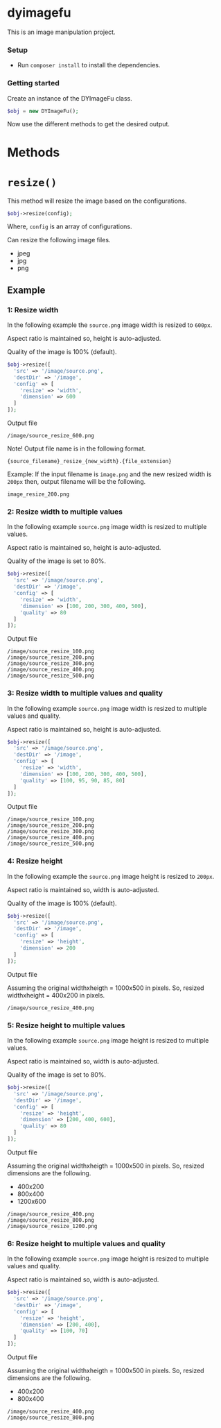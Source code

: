 # dyimagefu
This is an image manipulation project.


### Setup

* Run `composer install` to install the dependencies.


### Getting started

Create an instance of the DYImageFu class. 

```PHP
$obj = new DYImageFu();
```

Now use the different methods to get the desired output.

# Methods

# `resize()`

This method will resize the image based on the configurations.

```PHP
$obj->resize(config);
```

Where, `config` is an array of configurations.


Can resize the following image files.

* jpeg
* jpg
* png



## Example

### 1: Resize width

In the following example the `source.png` image width is resized to `600px`.

Aspect ratio is maintained so, height is auto-adjusted.

Quality of the image is 100% (default).

```PHP
$obj->resize([
  'src' => '/image/source.png',
  'destDir' => '/image',
  'config' => [
    'resize' => 'width',
    'dimension' => 600
  ]
]);
```

Output file

```
/image/source_resize_600.png
```

Note! Output file name is in the following format.

```
{source_filename}_resize_{new_width}.{file_extension}
```

Example: If the input filename is `image.png` and the new resized width is `200px` then, output filename will be the following.

```
image_resize_200.png
```

### 2: Resize width to multiple values

In the following example `source.png` image width is resized to multiple values.

Aspect ratio is maintained so, height is auto-adjusted.

Quality of the image is set to 80%.

```PHP
$obj->resize([
  'src' => '/image/source.png',
  'destDir' => '/image',
  'config' => [
    'resize' => 'width',
    'dimension' => [100, 200, 300, 400, 500],
    'quality' => 80
  ]
]);
```

Output file

```
/image/source_resize_100.png
/image/source_resize_200.png
/image/source_resize_300.png
/image/source_resize_400.png
/image/source_resize_500.png
```

### 3: Resize width to multiple values and quality 

In the following example `source.png` image width is resized to multiple values and quality.

Aspect ratio is maintained so, height is auto-adjusted.

```PHP
$obj->resize([
  'src' => '/image/source.png',
  'destDir' => '/image',
  'config' => [
    'resize' => 'width',
    'dimension' => [100, 200, 300, 400, 500],
    'quality' => [100, 95, 90, 85, 80]
  ]
]);
```

Output file

```
/image/source_resize_100.png
/image/source_resize_200.png
/image/source_resize_300.png
/image/source_resize_400.png
/image/source_resize_500.png
```

### 4: Resize height

In the following example the `source.png` image height is resized to `200px`.

Aspect ratio is maintained so, width is auto-adjusted.

Quality of the image is 100% (default).

```PHP
$obj->resize([
  'src' => '/image/source.png',
  'destDir' => '/image',
  'config' => [
    'resize' => 'height',
    'dimension' => 200
  ]
]);
```

Output file

Assuming the original widthxheigth = 1000x500 in pixels.
So, resized widthxheight = 400x200 in pixels.

```
/image/source_resize_400.png
```

### 5: Resize height to multiple values

In the following example `source.png` image height is resized to multiple values.

Aspect ratio is maintained so, width is auto-adjusted.

Quality of the image is set to 80%.

```PHP
$obj->resize([
  'src' => '/image/source.png',
  'destDir' => '/image',
  'config' => [
    'resize' => 'height',
    'dimension' => [200, 400, 600],
    'quality' => 80
  ]
]);
```

Output file

Assuming the original widthxheigth = 1000x500 in pixels.
So, resized dimensions are the following.

* 400x200
* 800x400
* 1200x600

```
/image/source_resize_400.png
/image/source_resize_800.png
/image/source_resize_1200.png
```

### 6: Resize height to multiple values and quality 

In the following example `source.png` image height is resized to multiple values and quality.

Aspect ratio is maintained so, width is auto-adjusted.

```PHP
$obj->resize([
  'src' => '/image/source.png',
  'destDir' => '/image',
  'config' => [
    'resize' => 'height',
    'dimension' => [200, 400],
    'quality' => [100, 70]
  ]
]);
```

Output file

Assuming the original widthxheigth = 1000x500 in pixels.
So, resized dimensions are the following.

* 400x200
* 800x400

```
/image/source_resize_400.png
/image/source_resize_800.png
```


